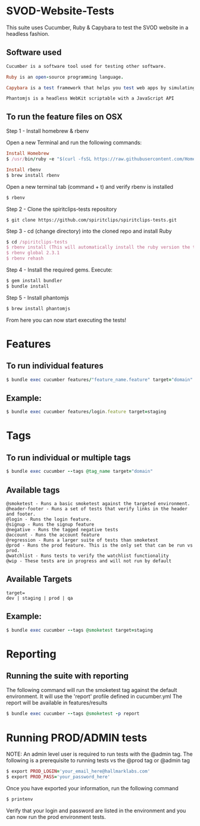 SVOD-Website-Tests
==========================

This suite uses Cucumber, Ruby & Capybara to test the SVOD website in a headless fashion.

Software used
-------------
```sh
Cucumber is a software tool used for testing other software.
```

```ruby
Ruby is an open-source programming language.
```

```ruby
Capybara is a test framework that helps you test web apps by simulating how a real user would interact with the app.
```

```
Phantomjs is a headless WebKit scriptable with a JavaScript API
```

To run the feature files on OSX
-------------------------------

Step 1 - Install homebrew & rbenv

Open a new Terminal and run the following commands:
```ruby
Install Homebrew
$ /usr/bin/ruby -e "$(curl -fsSL https://raw.githubusercontent.com/Homebrew/install/master/install)"

Install rbenv
$ brew install rbenv
```
Open a new terminal tab (command + t) and verify rbenv is installed
```ruby
$ rbenv
```

Step 2 - Clone the spiritclips-tests repository
```
$ git clone https://github.com/spiritclips/spiritclips-tests.git
```

Step 3 - cd (change directory) into the cloned repo and install Ruby
```ruby
$ cd /spiritclips-tests
$ rbenv install (This will automatically install the ruby version the tests are using)
$ rbenv global 2.3.1
$ rbenv rehash
```
Step 4 - Install the required gems. Execute:
```ruby
$ gem install bundler 
$ bundle install
```

Step 5 - Install phantomjs 
```ruby
$ brew install phantomjs
```

From here you can now start executing the tests!

Features
========

To run individual features
--------------------------
```ruby
$ bundle exec cucumber features/"feature_name.feature" target="domain"
```

Example:
--------
```ruby
$ bundle exec cucumber features/login.feature target=staging
```

Tags
====

To run individual or multiple tags
---------------------------------------
```ruby
$ bundle exec cucumber --tags @tag_name target="domain"
```


Available tags
--------------
```
@smoketest - Runs a basic smoketest against the targeted environment. 
@header-footer - Runs a set of tests that verify links in the header and footer.
@login - Runs the login feature. 
@signup - Runs the signup feature
@negative - Runs the tagged negative tests
@account - Runs the account feature
@regression - Runs a larger suite of tests than smoketest
@prod - Runs the prod feature. This is the only set that can be run vs prod. 
@watchlist - Runs tests to verify the watchlist functionality
@wip - These tests are in progress and will not run by default
```

Available Targets
-----------------
```
target=
dev | staging | prod | qa
```

Example:
--------
```ruby
$ bundle exec cucumber --tags @smoketest target=staging
```
Reporting
=========

Running the suite with reporting
---------------------------------------
The following command will run the smoketest tag against the default environment. 
It will use the 'report' profile defined in cucumber.yml
The report will be available in features/results
```ruby
$ bundle exec cucumber --tags @smoketest -p report
```

Running PROD/ADMIN tests
========================

NOTE: An admin level user is required to run tests with the @admin tag.
The following is a prerequisite to running tests vs the @prod tag or @admin tag
```ruby
$ export PROD_LOGIN='your_email_here@hallmarklabs.com'
$ export PROD_PASS='your_password_here'
```
Once you have exported your information, run the following command
```ruby
$ printenv
```
Verify that your login and password are listed in the environment and you can now run the prod environment tests. 
